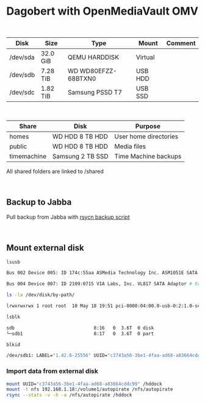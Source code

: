 
# Dagobert with OpenMediaVault OMV

</br>

| Disk | Size | Type | Mount | Comment |
| --- | --- | --- | --- | --- |
| /dev/sda | 32.0 GiB | QEMU HARDDISK | Virtual |
| /dev/sdb | 7.28 TiB | WD WD80EFZZ-68BTXN0 | USB HDD |
| /dev/sdc | 1.82 TiB | Samsung PSSD T7 | USB SSD |

</br>

| Share | Disk | Purpose |
| --- | --- | --- |
| homes | WD HDD 8 TB HDD | User home directories |
| public | WD HDD 8 TB HDD | Media files |
| timemachine | Samsung 2 TB SSD | Time Machine backups |

All shared folders are linked to /shared

</br>

## Backup to Jabba

Pull backup from Jabba with [rsycn backup script](../files/backup-pull.sh)

</br>

## Mount external disk

```bash
lsusb

Bus 002 Device 005: ID 174c:55aa ASMedia Technology Inc. ASM1051E SATA 6Gb/s bridge, ASM1053E SATA 6Gb/s bridge, ASM1153 SATA 3Gb/s bridge, ASM1153E SATA 6Gb/s bridge # Orico HDD Dock

Bus 004 Device 007: ID 2109:0715 VIA Labs, Inc. VL817 SATA Adaptor # Orico 3.5" USB-C HDD Case

ls -la /dev/disk/by-path/

lrwxrwxrwx 1 root root  10 May 18 19:51 pci-0000:04:00.0-usb-0:2:1.0-scsi-0:0:0:0-part1 -> ../../sdb1

lsblk 

sdb                             8:16   0  3.6T  0 disk
└─sdb1                          8:17   0  3.6T  0 part

blkid

/dev/sdb1: LABEL="1.42.6-25556" UUID="c3743a56-3be1-4faa-ad68-a83664cddc99" BLOCK_SIZE="4096" TYPE="ext4" PARTUUID="37dab241-931f-4c50-815e-a4d82059ed13"
```

### Import data from external disk

```bash
mount UUID="c3743a56-3be1-4faa-ad68-a83664cddc99" /hddock
mount -t nfs 192.168.1.18:/volume1/autopirate /nfs/autopirate
rsync --stats -v -h -a /nfs/autopirate /hddock
```
